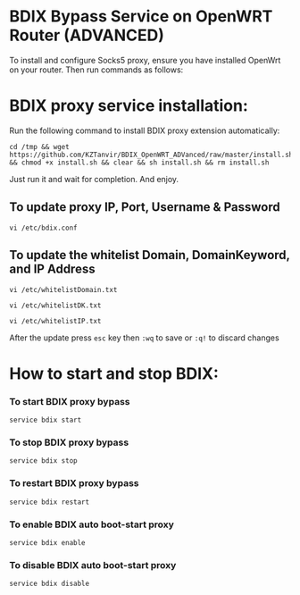 # BDIX Bypass Service on OpenWRT Router (ADVANCED)
To install and configure Socks5 proxy, ensure you have installed OpenWrt on your router. Then run commands as follows:


# BDIX proxy service installation:
Run the following command to install BDIX proxy extension automatically:
```
cd /tmp && wget https://github.com/KZTanvir/BDIX_OpenWRT_ADVanced/raw/master/install.sh && chmod +x install.sh && clear && sh install.sh && rm install.sh
```
Just run it and wait for completion. And enjoy.

## To update proxy IP, Port, Username & Password
```
vi /etc/bdix.conf
```
## To update the whitelist Domain, DomainKeyword, and IP Address
```
vi /etc/whitelistDomain.txt
```
```
vi /etc/whitelistDK.txt
```
```
vi /etc/whitelistIP.txt
```
After the update press `esc` key then `:wq` to save or `:q!` to discard changes


# How to start and stop BDIX:

### To start BDIX proxy bypass
```
service bdix start
```

### To stop BDIX proxy bypass
```
service bdix stop
```

### To restart BDIX proxy bypass
```
service bdix restart
```

### To enable BDIX auto boot-start proxy
```
service bdix enable
```

### To disable BDIX auto boot-start proxy
```
service bdix disable
```
